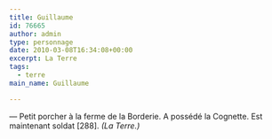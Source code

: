 ```yaml
---
title: Guillaume
id: 76665
author: admin
type: personnage
date: 2010-03-08T16:34:08+00:00
excerpt: La Terre
tags:
  - terre
main_name: Guillaume

---
```

— Petit porcher à la ferme de la Borderie. A possédé la Cognette. Est maintenant soldat [288]. _(La Terre.)_